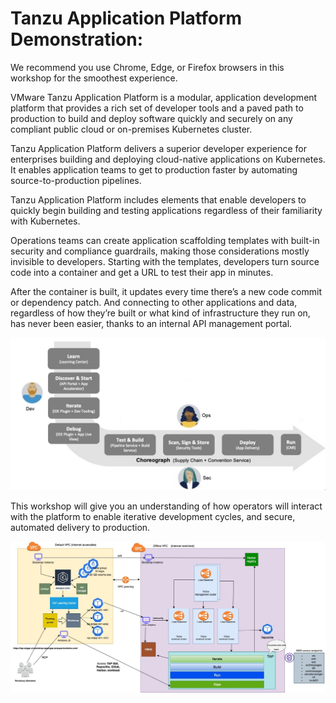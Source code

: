 # Tanzu Application Platform Demonstration: 

We recommend you use Chrome, Edge, or Firefox browsers in this workshop for the smoothest experience.

VMware Tanzu Application Platform is a modular, application development platform that provides a rich set of developer tools and a paved path to production to build and deploy software quickly and securely on any compliant public cloud or on-premises Kubernetes cluster.

Tanzu Application Platform delivers a superior developer experience for enterprises building and deploying cloud-native applications on Kubernetes. It enables application teams to get to production faster by automating source-to-production pipelines. 

Tanzu Application Platform includes elements that enable developers to quickly begin building and testing applications regardless of their familiarity with Kubernetes.

Operations teams can create application scaffolding templates with built-in security and compliance guardrails, making those considerations mostly invisible to developers. Starting with the templates, developers turn source code into a container and get a URL to test their app in minutes.

After the container is built, it updates every time there’s a new code commit or dependency patch. And connecting to other applications and data, regardless of how they’re built or what kind of infrastructure they run on, has never been easier, thanks to an internal API management portal.

![Local host](exercises/images/tap-overview.png)

This workshop will give you an understanding of how operators will interact with the platform to enable iterative development cycles, and secure, automated delivery to production.

![Local host](exercises/images/tapairgapworkshop-arch.jpg)
